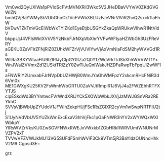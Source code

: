 Vm0wd2QyUXlWa1pPVldScFVtMVNXRll3Wkc5V2JHeDBaVVYwV0ZKdGVGWlZN
bmhQVjBaYWMySkVUbGhoCk1VcFVWbXBLUzFJeVNrVlViR2hvQ2sxck1IaFhW
bVEwV1ZkTmVGcElWbWxTYlZKd1EyeEtjbU5GYkZkaQpWRUkwVlhwR1NtVldV
bkppUjJ4VFlsWktXVkV5YzNkbFJrNXpVbXhrYVFwWFIyaHZWbGh3UzFReVRY
aGEKU0ZaVFlrZFNjRlZ0ZUhkWFZrVjVUVlYwVjAxVmNIaFdSM2hyWVVGd1Rs
WllRa3BXYWtaaFlURlZlRlJyClpGY0tZa2Q0Y1ZWcVRrTldSbXh5WVVWT1Yx
WnJWalZVVmxZd1ZUSktTRlZzY0ZwTlJuQnlWakJHZDFaRwpTbFpqUlZwWFls
aFNWRlY2UmxabFJrNVpDbUZHWjB0WmJYaGhWMFpzY2xkcmRHcFNiR3d6Vm0x
ME1GWXgKU25KV2FsWmhWbGRTU0ZaVVJtRmpiR1J6VjJ4a2FWZEhhRTFXYTJS
clpESkdWd3BYYmtwcFVrWndXRlJYCk5XOWpWbkJXVjJzMWJGSnVRa2REYkhC
SVVsVjBWbUpZYUdoV1JFWlhZekpHUjFSc1RsZGlXR2cyVm1wSwpNRTFIU2tj
S1UyNVdVbUV5YUZkWmExcExaV3hhVjFkc1pGaFNWR3hYV2xWYWQxWXlWbkpY
YlRsWVZrVksKU0ZwSGVFNWxRWEJxVWxkb1ZGbHRkRWRVUmtWNUNrMVZPV2xT
TVVwVFZVWlJkMU13VG5SUFdFSmhWVlF3Ck9VTm5jR3BaYldzOUNncHhkV2M9
Cgpsd3E=

grz